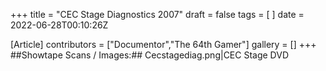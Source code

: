 +++
title = "CEC Stage Diagnostics 2007"
draft = false
tags = [ ]
date = 2022-06-28T00:10:26Z

[Article]
contributors = ["Documentor","The 64th Gamer"]
gallery = []
+++
##Showtape Scans / Images:##
<gallery>
Cecstagediag.png|CEC Stage DVD
</gallery>